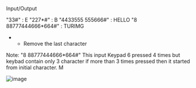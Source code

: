 Input/Output

"33#" : E
"227*#" : B
"4433555 555666#" : HELLO
"8 88777444666*664#" : TURIMG

* - Remove the last character
 
Note: "8 88777444666*664#" This input Keypad 6 pressed 4 times but keybad contain only 3 character if more than 3 times pressed then it started from initial character.  M


![image](https://github.com/user-attachments/assets/353a0a5c-0de0-4044-8f2d-b25abffea480)
